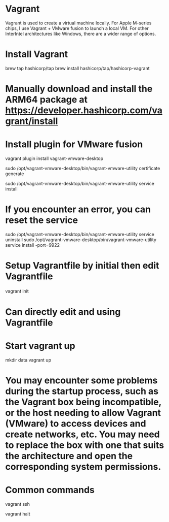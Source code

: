 # Vagrant
Vagrant is used to create a virtual machine locally.
For Apple M-series chips, I use Vagrant + VMware fusion to launch a local VM.
For other InterIntel architectures like Windows, there are a wider range of options.

# Install Vagrant
brew tap hashicorp/tap
brew install hashicorp/tap/hashicorp-vagrant

# Manually download and install the ARM64 package at https://developer.hashicorp.com/vagrant/install

# Install plugin for VMware fusion
vagrant plugin install vagrant-vmware-desktop

sudo /opt/vagrant-vmware-desktop/bin/vagrant-vmware-utility certificate generate

sudo /opt/vagrant-vmware-desktop/bin/vagrant-vmware-utility service install

# If you encounter an error, you can reset the service
sudo /opt/vagrant-vmware-desktop/bin/vagrant-vmware-utility service uninstall
sudo /opt/vagrant-vmware-desktop/bin/vagrant-vmware-utility service install -port=9922

# Setup Vagrantfile by initial then edit Vagrantfile
vagrant init　

# Can directly edit and using Vagrantfile

# Start vagrant up
mkdir data
vagrant up

# You may encounter some problems during the startup process, such as the Vagrant box being incompatible, or the host needing to allow Vagrant (VMware) to access devices and create networks, etc. You may need to replace the box with one that suits the architecture and open the corresponding system permissions.

# Common commands
vagrant ssh

vagrant halt